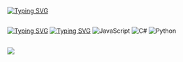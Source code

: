 <a href="https://git.io/typing-svg"><img src="https://readme-typing-svg.demolab.com?font=Arial+black&size=22&pause=1000&color=0CF71D&width=435&lines=%3C+Fala+DeV!+Tudo+na+Paz%3F+%3E;%3C+Seja+Bem+Vindo+%3E+" alt="Typing SVG" /></a>
##
<a href="https://git.io/typing-svg"><img src="https://readme-typing-svg.demolab.com?font=Fira+Code&size=26&pause=1000&color=2BE2FF&center=falso&vCenter=falso&multiline=true&repeat=falso&width=1500&lines=Eu+sou+o+Vinicio+Andrade+e+sou+um+desenvolvedor+freelancer+que+adora+tecnologia+e+programa%C3%A7%C3%A3o." alt="Typing SVG" /></a>
<a href="https://git.io/typing-svg"><img src="https://readme-typing-svg.demolab.com?font=Fira+Code&size=26&pause=1000&color=2BE2FF&center=falso&vCenter=falso&multiline=true&repeat=falso&width=1500&lines=Atualmente+estou+me+tornando+um+desenvolvedor+full+stack+e+trabalhando+com+linguagens+como%3A" alt="Typing SVG" /></a>
  ![JavaScript](https://img.shields.io/badge/javascript-%23323330.svg?style=for-the-badge&logo=javascript&logoColor=%23F7DF1E)  ![C#](https://img.shields.io/badge/c%23-%23239120.svg?style=for-the-badge&logo=c-sharp&logoColor=white)  ![Python](https://img.shields.io/badge/python-3670A0?style=for-the-badge&logo=python&logoColor=ffdd54)
##
<picture>
<source
  srcset="https://github-readme-stats.vercel.app/api?username=ViniMortinho&show_icons=true&theme=dark"
  media="(prefers-color-scheme: dark)"
/>
<source
  srcset="https://github-readme-stats.vercel.app/api?username=ViniMortinho&show_icons=true"
  media="(prefers-color-scheme: light), (prefers-color-scheme: no-preference)"
/>
<img src="https://github-readme-stats.vercel.app/api?username=ViniMortinho&show_icons=true" />
</picture>
